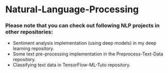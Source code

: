 # Natural-Language-Processing

### Please note that you can check out following NLP projects in other repositories:

- Sentiment analysis implementation (using deep models) in my deep learning repository.
- Some text pre-processing implementation in the Preprocess-Text-Data repository.
- Classifying text data in TensorFlow-ML-Tuto repository.
